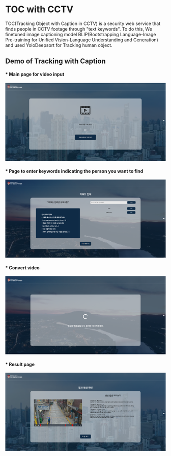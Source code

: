 # TOC with CCTV
TOC(Tracking Object with Caption in CCTV) is a security web service that finds people in CCTV footage through "text keywords".
To do this, We finetuned image captioning model BLIP(Bootstrapping Language-Image Pre-training for Unified Vision-Language Understanding and Generation) and used YoloDeepsort for Tracking human object.

## Demo of Tracking with Caption
#### * Main page for video input
<p align="center"><img src="web/www/static/preview/video.png"\></p>

#### * Page to enter keywords indicating the person you want to find
<p align="center"><img src="web/www/static/preview/keyword.png"\></p>

#### * Convert video
<p align="center"><img src="web/www/static/preview/loading.png"\></p>

#### * Result page
<p align="center"><img src="web/www/static/preview/result.png"\></p>
